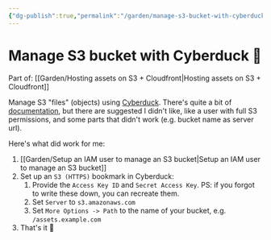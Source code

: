```yaml
---
{"dg-publish":true,"permalink":"/garden/manage-s3-bucket-with-cyberduck/","tags":["how-to","aws"],"created":"2024-03-05T18:37:40.313+01:00","updated":"2024-03-05T19:11:41.582+01:00"}
---
```


# Manage S3 bucket with Cyberduck 🦆

Part of: [[Garden/Hosting assets on S3 + Cloudfront\|Hosting assets on S3 + Cloudfront]]

Manage S3 "files" (objects) using [Cyberduck](https://cyberduck.io/).
There's quite a bit of [documentation](https://docs.cyberduck.io/protocols/s3/), but there are suggested I didn't like, like a user with full S3 permissions, and some parts that didn't work (e.g. bucket name as server url). 

Here's what did work for me:
1. [[Garden/Setup an IAM user to manage an S3 bucket\|Setup an IAM user to manage an S3 bucket]]
2. Set up an `S3 (HTTPS)` bookmark in Cyberduck:
	1. Provide the `Access Key ID` and `Secret Access Key`.
	   PS: if you forgot to write these down, you can recreate them.
	2. Set `Server` to `s3.amazonaws.com`
	3. Set `More Options -> Path` to the name of your bucket, e.g. `/assets.example.com`
3. That's it 🍰